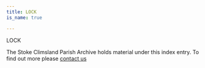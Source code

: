```yaml
---
title: LOCK
is_name: true

---
```


LOCK


The Stoke Climsland Parish Archive holds material under this index entry. To find out more please [contact us](/contact/)
